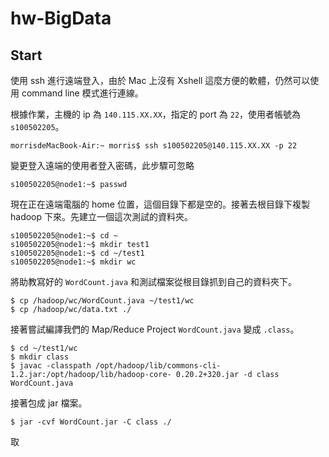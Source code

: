 # hw-BigData

## Start ##

使用 ssh 進行遠端登入，由於 Mac 上沒有 Xshell 這麼方便的軟體，仍然可以使用 command line 模式進行連線。

根據作業，主機的 ip 為 `140.115.XX.XX`，指定的 port 為 `22`，使用者帳號為 `s100502205`。

```
morrisdeMacBook-Air:~ morris$ ssh s100502205@140.115.XX.XX -p 22
```

變更登入遠端的使用者登入密碼，此步驟可忽略

```
s100502205@node1:~$ passwd
```

現在正在遠端電腦的 home 位置，這個目錄下都是空的。接著去根目錄下複製 hadoop 下來。先建立一個這次測試的資料夾。

```
s100502205@node1:~$ cd ~
s100502205@node1:~$ mkdir test1 
s100502205@node1:~$ cd ~/test1 
s100502205@node1:~$ mkdir wc
```

將助教寫好的 `WordCount.java` 和測試檔案從根目錄抓到自己的資料夾下。

```
$ cp /hadoop/wc/WordCount.java ~/test1/wc 
$ cp /hadoop/wc/data.txt ./
```

接著嘗試編譯我們的 Map/Reduce Project `WordCount.java` 變成 `.class`。

```
$ cd ~/test1/wc
$ mkdir class
$ javac -classpath /opt/hadoop/lib/commons-cli-1.2.jar:/opt/hadoop/lib/hadoop-core- 0.20.2+320.jar -d class WordCount.java
```

接著包成 jar 檔案。

```
$ jar -cvf WordCount.jar -C class ./
```

取